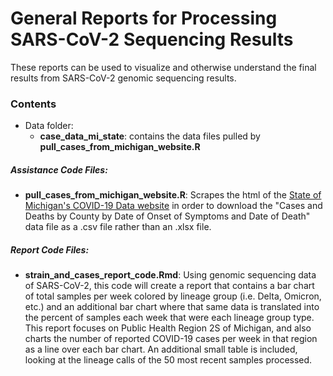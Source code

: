 # General Reports for Processing SARS-CoV-2 Sequencing Results

These reports can be used to visualize and otherwise understand the final results from SARS-CoV-2 genomic sequencing results.

### Contents

* Data folder:
    * **case_data_mi_state**: contains the data files pulled by **pull_cases_from_michigan_website.R**

##### Assistance Code Files:

* **pull_cases_from_michigan_website.R**: Scrapes the html of the [State of Michigan's COVID-19 Data website](<https://www.michigan.gov/coronavirus/stats>) in order to download the "Cases and Deaths by County by Date
of Onset of Symptoms and Date of Death" data file as a .csv file rather than an .xlsx file.

##### Report Code Files:

* **strain_and_cases_report_code.Rmd**: Using genomic sequencing data of SARS-CoV-2, this code will create a report that contains a bar chart of total samples per week colored by lineage group (i.e. Delta, Omicron, etc.) and an additional bar chart where that same data is translated into the percent of samples each week that were each lineage group type. This report focuses on Public Health Region 2S of Michigan, and also charts the number of reported COVID-19 cases per week in that region as a line over each bar chart. An additional small table is included, looking at the lineage calls of the 50 most recent samples processed. 
